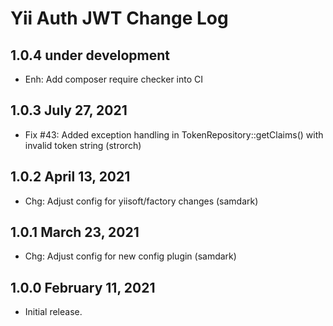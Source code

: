 # Yii Auth JWT Change Log


## 1.0.4 under development

- Enh: Add composer require checker into CI


## 1.0.3 July 27, 2021

- Fix #43: Added exception handling in TokenRepository::getClaims() with invalid token string (strorch)

## 1.0.2 April 13, 2021

- Chg: Adjust config for yiisoft/factory changes (samdark)

## 1.0.1 March 23, 2021

- Chg: Adjust config for new config plugin (samdark)

## 1.0.0 February 11, 2021

- Initial release.
